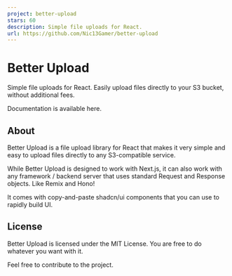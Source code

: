 ```yaml
---
project: better-upload
stars: 60
description: Simple file uploads for React.
url: https://github.com/Nic13Gamer/better-upload
---
```


Better Upload
=============

Simple file uploads for React. Easily upload files directly to your S3 bucket, without additional fees.

Documentation is available here.

About
-----

Better Upload is a file upload library for React that makes it very simple and easy to upload files directly to any S3-compatible service.

While Better Upload is designed to work with Next.js, it can also work with any framework / backend server that uses standard Request and Response objects. Like Remix and Hono!

It comes with copy-and-paste shadcn/ui components that you can use to rapidly build UI.

License
-------

Better Upload is licensed under the MIT License. You are free to do whatever you want with it.

Feel free to contribute to the project.

